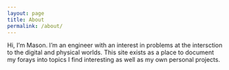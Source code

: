 ```yaml
---
layout: page
title: About
permalink: /about/
---
```


Hi, I’m Mason. I’m an engineer with an interest in problems at the intersction to the digital and physical worlds.  This site exists as a place to document my forays into topics I find interesting as well as my own personal projects.
